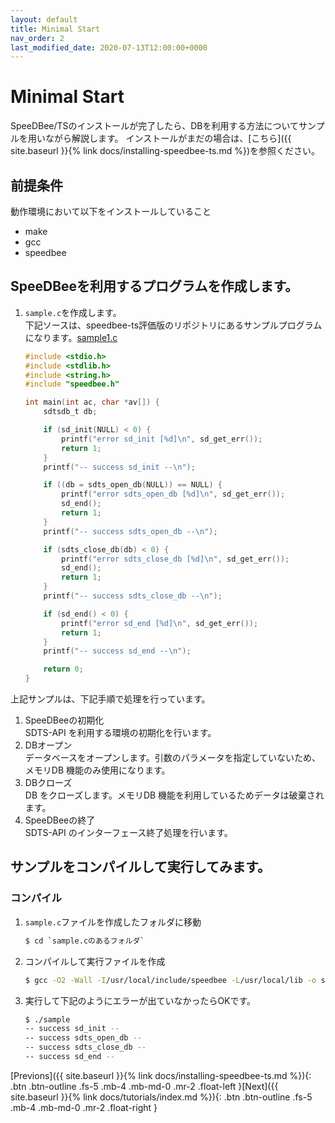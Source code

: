 ```yaml
---
layout: default
title: Minimal Start
nav_order: 2
last_modified_date: 2020-07-13T12:00:00+0000
---
```


# Minimal Start

SpeeDBee/TSのインストールが完了したら、DBを利用する方法についてサンプルを用いながら解説します。
インストールがまだの場合は、[こちら]({{ site.baseurl }}{% link docs/installing-speedbee-ts.md %})を参照ください。

## 前提条件

動作環境において以下をインストールしていること

* make
* gcc
* speedbee

## SpeeDBeeを利用するプログラムを作成します。

1. `sample.c`を作成します。<br>
下記ソースは、speedbee-ts評価版のリポジトリにあるサンプルプログラムになります。[sample1.c](https://github.com/saltyster/speedbee-ts/blob/main/samples/src/sample1.c)

    ```c
    #include <stdio.h>
    #include <stdlib.h>
    #include <string.h>
    #include "speedbee.h"

    int main(int ac, char *av[]) {
        sdtsdb_t db;

        if (sd_init(NULL) < 0) {
            printf("error sd_init [%d]\n", sd_get_err());
            return 1;
        }
        printf("-- success sd_init --\n");

        if ((db = sdts_open_db(NULL)) == NULL) {
            printf("error sdts_open_db [%d]\n", sd_get_err());
            sd_end();
            return 1;
        }
        printf("-- success sdts_open_db --\n");

        if (sdts_close_db(db) < 0) {
            printf("error sdts_close_db [%d]\n", sd_get_err());
            sd_end();
            return 1;
        }
        printf("-- success sdts_close_db --\n");

        if (sd_end() < 0) {
            printf("error sd_end [%d]\n", sd_get_err());
            return 1;
        }
        printf("-- success sd_end --\n");

        return 0;
    }
    ```

上記サンプルは、下記手順で処理を行っています。<br>

1. SpeeDBeeの初期化<br>
SDTS-API を利用する環境の初期化を行います。
1. DBオープン<br>
データベースをオープンします。引数のパラメータを指定していないため、メモリDB 機能のみ使用になります。
1. DBクローズ<br>
DB をクローズします。メモリDB 機能を利用しているためデータは破棄されます。
1. SpeeDBeeの終了<br>
SDTS-API のインターフェース終了処理を行います。


## サンプルをコンパイルして実行してみます。

### コンパイル

1. `sample.c`ファイルを作成したフォルダに移動

    ```bash
    $ cd `sample.cのあるフォルダ`
    ```

2. コンパイルして実行ファイルを作成

    ```bash
    $ gcc -O2 -Wall -I/usr/local/include/speedbee -L/usr/local/lib -o sample sample.c -lspeedbee -pthread -ldl -lm
    ```

3. 実行して下記のようにエラーが出ていなかったらOKです。

    ```bash
    $ ./sample
    -- success sd_init --
    -- success sdts_open_db --
    -- success sdts_close_db --
    -- success sd_end --
    ```
[Previons]({{ site.baseurl }}{% link docs/installing-speedbee-ts.md %}){: .btn .btn-outline .fs-5 .mb-4 .mb-md-0 .mr-2 .float-left }[Next]({{ site.baseurl }}{% link docs/tutorials/index.md %}){: .btn .btn-outline .fs-5 .mb-4 .mb-md-0 .mr-2 .float-right }<br>